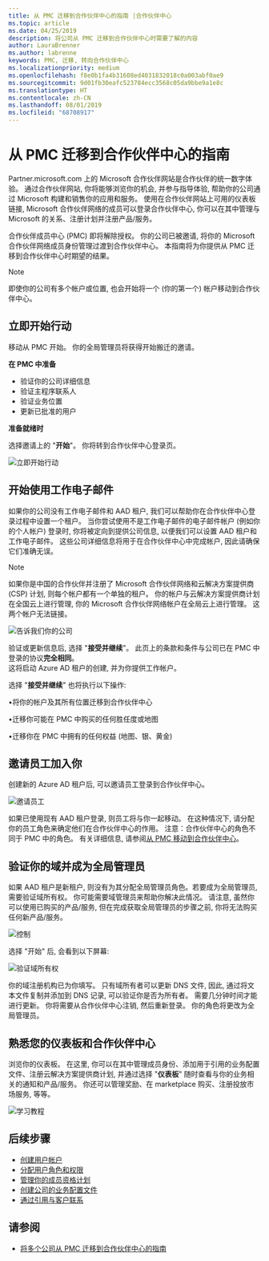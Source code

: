 ```yaml
---
title: 从 PMC 迁移到合作伙伴中心的指南 |合作伙伴中心
ms.topic: article
ms.date: 04/25/2019
description: 将公司从 PMC 迁移到合作伙伴中心时需要了解的内容
author: LauraBrenner
ms.author: labrenne
keywords: PMC, 迁移, 转向合作伙伴中心
ms.localizationpriority: medium
ms.openlocfilehash: f8e0b1fa4b31608ed4031832018c0a003abf0ae9
ms.sourcegitcommit: 9d01fb30eafc523784ecc3568c05da9bbe9a1e8c
ms.translationtype: HT
ms.contentlocale: zh-CN
ms.lasthandoff: 08/01/2019
ms.locfileid: "68708917"
---
```

# <a name="guide-to-migrating-from-pmc-to-partner-center"></a>从 PMC 迁移到合作伙伴中心的指南

Partner.microsoft.com 上的 Microsoft 合作伙伴网站是合作伙伴的统一数字体验。 通过合作伙伴网站, 你将能够浏览你的机会, 并参与指导体验, 帮助你的公司通过 Microsoft 构建和销售你的应用和服务。 使用在合作伙伴网站上可用的仪表板链接, Microsoft 合作伙伴网络的成员可以登录合作伙伴中心, 你可以在其中管理与 Microsoft 的关系、注册计划并注册产品/服务。 

合作伙伴成员中心 (PMC) 即将解除授权。 你的公司已被邀请, 将你的 Microsoft 合作伙伴网络成员身份管理过渡到合作伙伴中心。 本指南将为你提供从 PMC 迁移到合作伙伴中心时期望的结果。

>[!Note]
>即使你的公司有多个帐户或位置, 也会开始将一个 (你的第一个) 帐户移动到合作伙伴中心。

## <a name="get-started"></a>立即开始行动

移动从 PMC 开始。 你的全局管理员将获得开始搬迁的邀请。 

**在 PMC 中准备**
- 验证你的公司详细信息 
- 验证主程序联系人 
- 验证业务位置
- 更新已批准的用户

**准备就绪时**

选择邀请上的 "**开始**"。 你将转到合作伙伴中心登录页。

![立即开始行动](images/migration/getstarted.jpg)

## <a name="start-with-your-work-email"></a>开始使用工作电子邮件

如果你的公司没有工作电子邮件和 AAD 租户, 我们可以帮助你在合作伙伴中心登录过程中设置一个租户。 当你尝试使用不是工作电子邮件的电子邮件帐户 (例如你的个人帐户) 登录时, 你将被定向到提供公司信息, 以便我们可以设置 AAD 租户和工作电子邮件。
这些公司详细信息将用于在合作伙伴中心中完成帐户, 因此请确保它们准确无误。

>[!Note]
>如果你是中国的合作伙伴并注册了 Microsoft 合作伙伴网络和云解决方案提供商 (CSP) 计划, 则每个帐户都有一个单独的租户。 你的帐户与云解决方案提供商计划在全国云上进行管理, 你的 Microsoft 合作伙伴网络帐户在全局云上进行管理。 这两个帐户无法链接。

![告诉我们你的公司](images/migration/newtellusabout.png)

验证或更新信息后, 选择 "**接受并继续**"。
此页上的条款和条件与公司已在 PMC 中登录的协议**完全相同**。  
这将启动 Azure AD 租户的创建, 并为你提供工作帐户。

选择 "**接受并继续**" 也将执行以下操作:

•将你的帐户及其所有位置迁移到合作伙伴中心

•迁移你可能在 PMC 中购买的任何胜任度或地图

•迁移你在 PMC 中拥有的任何权益 (地图、银、黄金)

## <a name="invite-employees-to-join-you"></a>邀请员工加入你

创建新的 Azure AD 租户后, 可以邀请员工登录到合作伙伴中心。

![邀请员工](images/migration/invite.png)


如果已使用现有 AAD 租户登录, 则员工将与你一起移动。 在这种情况下, 请分配你的员工角色来确定他们在合作伙伴中心的作用。 注意：合作伙伴中心的角色不同于 PMC 中的角色。 有关详细信息, 请参阅[从 PMC 移动到合作伙伴中心](move-pmc-pc-map.md)。

## <a name="verify-your-domain-and-become-a-global-admin"></a>验证你的域并成为全局管理员  

如果 AAD 租户是新租户, 则没有为其分配全局管理员角色。若要成为全局管理员, 需要验证域所有权。 你可能需要域管理员来帮助你解决此情况。 请注意, 虽然你可以使用已购买的产品/服务, 但在完成获取全局管理员的步骤之前, 你将无法购买任何新产品/服务。 

![控制](images/migration/takecontrol.png)

选择 "开始" 后, 会看到以下屏幕:

![验证域所有权](images/migration/verifytxt.png)

你的域注册机构已为你填写。 只有域所有者可以更新 DNS 文件, 因此, 通过将文本文件复制并添加到 DNS 记录, 可以验证你是否为所有者。 需要几分钟时间才能进行更新。 你将需要从合作伙伴中心注销, 然后重新登录。 你的角色将更改为全局管理员。 


## <a name="get-acquainted-with-your-dashboard-and-partner-center"></a>熟悉您的仪表板和合作伙伴中心

浏览你的仪表板。 在这里, 你可以在其中管理成员身份、添加用于引用的业务配置文件、注册云解决方案提供商计划, 并通过选择 "**仪表板**" 随时查看与你的业务相关的通知和产品/服务。 你还可以管理奖励、在 marketplace 购买、注册投放市场服务, 等等。  

![学习教程](images/migration/fre.png)

## <a name="next-steps"></a>后续步骤

- [创建用户帐户](create-user-accounts-and-set-permissions.md)
- [分配用户角色和权限](permissions-overview.md)
- [管理你的成员资格计划](renew-mpn-offers.md)
- [创建公司的业务配置文件](create-a-marketing-profile.md)
- [通过引用与客户联系](responding-to-referrals.md)

## <a name="see-also"></a>请参阅

- [将多个公司从 PMC 迁移到合作伙伴中心的指南](move-multiple-companies.md)
